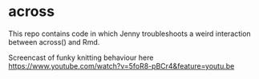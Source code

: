 # across

This repo contains code in which Jenny troubleshoots a weird interaction between across() and Rmd. 

Screencast of funky knitting behaviour here https://www.youtube.com/watch?v=5foR8-pBCr4&feature=youtu.be
